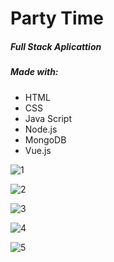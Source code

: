 # Party Time
##### Full Stack Aplicattion

##### Made with: 
  - HTML
  - CSS 
  - Java Script
  - Node.js
  - MongoDB
  - Vue.js

![1](https://user-images.githubusercontent.com/107372647/180078008-c1bf2c23-eb56-4525-91d9-c889fe3011e6.png)


![2](https://user-images.githubusercontent.com/107372647/180078125-872b411d-fca4-469c-aaf7-08467a27cc75.png)


![3](https://user-images.githubusercontent.com/107372647/180078331-d9e10d2a-a9de-453b-ad3f-743edd94d90d.png)


![4](https://user-images.githubusercontent.com/107372647/180078394-b354edc3-cfea-4d03-a91f-a209f10e9e6d.png)


![5](https://user-images.githubusercontent.com/107372647/180078476-7d4eaf24-21df-47e0-a29d-4db715826edc.png)








